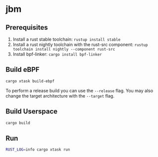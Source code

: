 # jbm

## Prerequisites

1. Install a rust stable toolchain: `rustup install stable`
1. Install a rust nightly toolchain with the rust-src component: `rustup toolchain install nightly --component rust-src`
1. Install bpf-linker: `cargo install bpf-linker`

## Build eBPF

```bash
cargo xtask build-ebpf
```

To perform a release build you can use the `--release` flag.
You may also change the target architecture with the `--target` flag.

## Build Userspace

```bash
cargo build
```

## Run

```bash
RUST_LOG=info cargo xtask run
```

